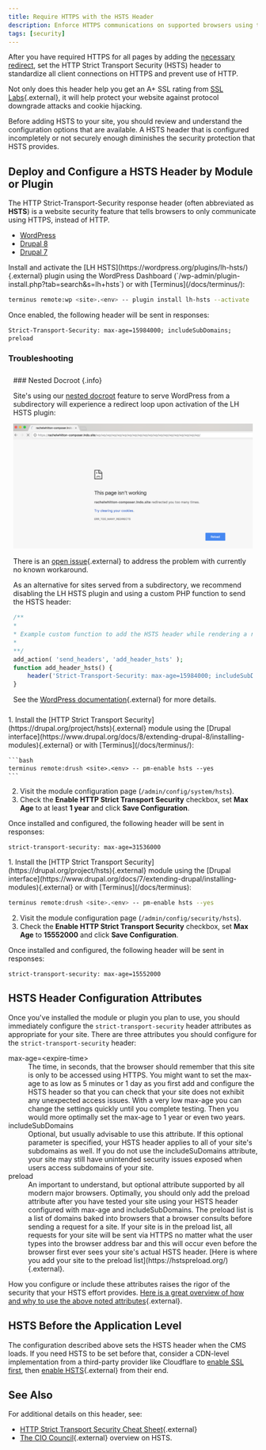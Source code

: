 ```yaml
---
title: Require HTTPS with the HSTS Header
description: Enforce HTTPS communications on supported browsers using the HTTP Strict Transport Security header.
tags: [security]
---
```

After you have required HTTPS for all pages by adding the [necessary redirect](/docs/domains/#redirect-to-https-and-the-primary-domain), set the HTTP Strict Transport Security (HSTS) header to standardize all client connections on HTTPS and prevent use of HTTP.

Not only does this header help you get an A+ SSL rating from [SSL Labs](https://www.ssllabs.com/ssltest/){.external}, it will help protect your website against protocol downgrade attacks and cookie hijacking.

<Alert title="Note" type="info">
Before adding HSTS to your site, you should review and understand the configuration options that are available. A HSTS header that is configured incompletely or not securely enough diminishes the security protection that HSTS provides.
</Alert>

## Deploy and Configure a HSTS Header by Module or Plugin
The HTTP Strict-Transport-Security response header (often abbreviated as **HSTS**) is a website security feature that tells browsers to only communicate using HTTPS, instead of HTTP.

<!-- Nav tabs -->
<ul class="nav nav-tabs" role="tablist">
  <!-- Active tab -->
  <li id="tab-1-id" role="presentation" class="active"><a href="#tab-1-anchor" aria-controls="tab-1-anchor" role="tab" data-toggle="tab">WordPress</a></li>
  <!-- 2nd Tab Nav -->
  <li id="tab-2-id" role="presentation"><a href="#tab-2-anchor" aria-controls="tab-2-anchor" role="tab" data-toggle="tab">Drupal 8</a></li>
  <!-- 3rd Tab Nav -->
  <li id="tab-3-id" role="presentation"><a href="#tab-3-anchor" aria-controls="tab-3-anchor" role="tab" data-toggle="tab">Drupal 7</a></li>
</ul>

<!-- Tab panes -->
<div class="tab-content">

<!-- Active pane content -->
<div role="tabpanel" class="tab-pane active" id="tab-1-anchor" markdown="1">
Install and activate the [LH HSTS](https://wordpress.org/plugins/lh-hsts/){.external} plugin using the WordPress Dashboard (`/wp-admin/plugin-install.php?tab=search&s=lh+hsts`) or with [Terminus](/docs/terminus/):

```bash
terminus remote:wp <site>.<env> -- plugin install lh-hsts --activate
```

Once enabled, the following header will be sent in responses:

```http
Strict-Transport-Security: max-age=15984000; includeSubDomains; preload
```

  <div class="panel panel-drop panel-guide" id="accordion">
  <div class="panel-heading panel-drop-heading">
    <a class="accordion-toggle panel-drop-title collapsed" data-toggle="collapse" data-parent="#accordion" data-proofer-ignore data-target="#unique-anchor">
      <h3 class="info panel-title panel-drop-title" style="cursor:pointer;"><span style="line-height:.9" class="glyphicons glyphicons-wrench"></span> Troubleshooting</h3>
    </a>
  </div>
  <div id="unique-anchor" class="collapse" markdown="1" style="padding:10px;">
  ### Nested Docroot {.info}

  Site's using our [nested docroot](/docs/nested-docroot/) feature to serve WordPress from a subdirectory will experience a redirect loop upon activation of the LH HSTS plugin:

  ![LH HSTS redirect loop on nested docroot](/source/docs/assets/images/lh-hsts-redirect-loop.png)

  There is an [open issue](https://wordpress.org/support/topic/broken-website-9/){.external} to address the problem with currently no known workaround.

  As an alternative for sites served from a subdirectory, we recommend disabling the LH HSTS plugin and using a custom PHP function <a rel="popover" data-proofer-ignore data-toggle="tooltip" data-html="true" data-title="Custom PHP Functions" data-content="Best practice would be to write a custom plugin for the following since it is related to the functionality of your site, not it's design or layout. However, you can add the custom function to a Child Theme's function.php file as a quick fix. Keep in mind, managing this functionality within the theme's functions.php file means it will not persist when swapping themes."><em class="fa fa-info-circle"></em></a> to send the HSTS header:

  ```php
  /**
  *
  * Example custom function to add the HSTS header while rendering a response.
  *
  **/
  add_action( 'send_headers', 'add_header_hsts' );
  function add_header_hsts() {
      header('Strict-Transport-Security: max-age=15984000; includeSubDomains; preload');
  }
  ```

  See the [WordPress documentation](https://codex.wordpress.org/Plugin_API/Action_Reference/send_headers){.external} for more details.

  </div>
  </div>

</div>

<!-- 2nd pane content -->
<div role="tabpanel" class="tab-pane" id="tab-2-anchor" markdown="1">
1. Install the [HTTP Strict Transport Security](https://drupal.org/project/hsts){.external} module using the [Drupal interface](https://www.drupal.org/docs/8/extending-drupal-8/installing-modules){.external} or with [Terminus](/docs/terminus/):

    ```bash
    terminus remote:drush <site>.<env> -- pm-enable hsts --yes
    ```

2. Visit the module configuration page (`/admin/config/system/hsts`).
3. Check the **Enable HTTP Strict Transport Security** checkbox, set **Max Age** to at least **1 year** and click **Save Configuration**.

Once installed and configured, the following header will be sent in responses:

```http
strict-transport-security: max-age=31536000
```
</div>

<!-- 3rd pane content -->
<div role="tabpanel" class="tab-pane" id="tab-3-anchor" markdown="1">
1. Install the [HTTP Strict Transport Security](https://drupal.org/project/hsts){.external} module using the [Drupal interface](https://www.drupal.org/docs/7/extending-drupal/installing-modules){.external} or with [Terminus](/docs/terminus):

  ```bash
  terminus remote:drush <site>.<env> -- pm-enable hsts --yes
  ```

2. Visit the module configuration page (`/admin/config/security/hsts`).
3. Check the **Enable HTTP Strict Transport Security** checkbox, set **Max Age** to **15552000** and click **Save Configuration**.

Once installed and configured, the following header will be sent in responses:

```http
strict-transport-security: max-age=15552000
```
</div>

</div>

## HSTS Header Configuration Attributes
Once you've installed the module or plugin you plan to use, you should immediately configure the `strict-transport-security` header attributes as appropriate for your site. There are three attributes you should configure for the `strict-transport-security` header:

<dl>
  <dt>max-age=&lt;expire-time&gt;</dt>
  <dd>The time, in seconds, that the browser should remember that this site is only to be accessed using HTTPS. You might want to set the max-age to as low as 5 minutes or 1 day as you first add and configure the HSTS header so that you can check that your site does not exhibit any unexpected access issues. With a very low max-age you can change the settings quickly until you complete testing. Then you would more optimally set the max-age to 1 year or even two years.</dd>
  <dt>includeSubDomains</dt>
  <dd>Optional, but usually advisable to use this attribute. If this optional parameter is specified, your HSTS header applies to all of your site's subdomains as well. If you do not use the includeSuDomains attribute, your site may still have unintended security issues exposed when users access subdomains of your site.</dd>
  <dt>preload</dt>
  <dd markdown="1">An important to understand, but optional attribute supported by all modern major browsers. Optimally, you should only add the preload attribute after you have tested your site using your HSTS header configured with max-age and includeSubDomains. The preload list is a list of domains baked into browsers that a browser consults before sending a request for a site. If your site is in the preload list, all requests for your site will be sent via HTTPS no matter what the user types into the browser address bar and this will occur even before the browser first ever sees your site's actual HSTS header. [Here is where you add your site to the preload list](https://hstspreload.org/){.external}.</dd>
</dl>

How you configure or include these attributes raises the rigor of the security that your HSTS effort provides. [Here is a great overview of how and why to use the above noted attributes](https://hstspreload.org/){.external}.

## HSTS Before the Application Level
The configuration described above sets the HSTS header when the CMS loads. If you need HSTS to be set before that, consider a CDN-level implementation from a third-party provider like Cloudflare to [enable SSL first](/docs/cloudflare/#option-2-use-cloudflares-cdn-stacked-on-top-of-pantheons-global-cdn), then [enable HSTS](https://support.cloudflare.com/hc/en-us/articles/204183088-Understanding-HSTS-HTTP-Strict-Transport-Security-){.external} from their end.

## See Also
For additional details on this header, see:

 - [HTTP Strict Transport Security Cheat Sheet](https://www.owasp.org/index.php/HTTP_Strict_Transport_Security_Cheat_Sheet){.external}
 - [The CIO Council](https://https.cio.gov/hsts/){.external} overview on HSTS.
